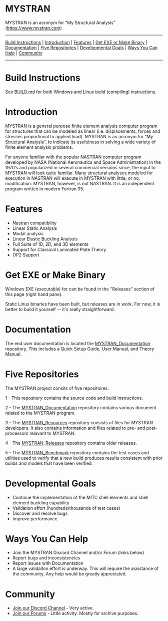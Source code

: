 MYSTRAN
=======

MYSTRAN is an acronym for “My Structural Analysis” (https://www.mystran.com)


---

[Build Instructions](#Build-Instructions) |
[Introduction](#Introduction) |
[Features](#Features) |
[Get EXE or Make Binary](#Get-EXE-or-Make-Binary) |
[Documentation](#Documentation) |
[Five Repositories](#Five-Repositories) |
[Developmental Goals](#Developmental-Goals) |
[Ways You Can Help](#ways-you-can-help) |
[Community](#community)

---

# Build Instructions

See [BUILD.md](BUILD.md) for both Windows and Linux build (compiling) instructions.

# Introduction

MYSTRAN is a general purpose finite element analysis computer program for
structures that can be modeled as linear (i.e. displacements, forces and
stresses proportional to applied load). MYSTRAN is an acronym for
“My Structural Analysis”, to indicate its usefulness in solving a wide variety
of finite element analysis problems.

For anyone familiar with the popular NASTRAN computer program developed by NASA
(National Aeronautics and Space Administration) in the 1970’s and popularized
in several commercial versions since, the input to MYSTRAN will look quite
familiar. Many structural analyses modeled for execution in NASTRAN will
execute in MYSTRAN with little, or no, modification. MYSTRAN, however, is not
NASTRAN. It is an independent program written in modern Fortran 95.

# Features

- Nastran compatibility
- Linear Static Analysis
- Modal analysis
- Linear Elastic Buckling Analysis
- Full Suite of 1D, 2D, and 3D elements
- Support for Classical Laminated Plate Theory
- OP2 Support

# Get EXE or Make Binary

Windows EXE (executable) for can be found in the "Releases" section of this page (right hand pane).

Static Linux binaries have been built, but releases are in work.
For now, it is better to build it yourself -- it's really
straightforward.

# Documentation

The end user documentation is located the [MYSTRAN_Documentation](https://github.com/MYSTRANsolver/MYSTRAN_Documentation) repository.
This includes a Quick Setup Guide, User Manual, and Theory Manual.

# Five Repositories

The MYSTRAN project consits of five repositoires.

1 - This repository contains the source code and build instructions.

2 - The [MYSTRAN_Documentation](https://github.com/MYSTRANsolver/MYSTRAN_Documentation) repository contains various document related to the MYSTRAN program.

3 - The [MYSTRAN_Resources](https://github.com/MYSTRANsolver/MYSTRAN_Resources) repository consists of files for MYSTRAN developers.
It also contains information and files related to pre- and post-processors relavant to MYSTRAN.

4 - The [MYSTRAN_Releases](https://github.com/MYSTRANsolver/MYSTRAN_Releases) repository contains older releases.

5 - The [MYSTRAN_Benchmark](https://github.com/MYSTRANsolver/MYSTRAN_Benchmark) repository contains the test cases and utilities used to verify that a new build produces results consistent with prior builds and models that have been verified.


# Developmental Goals

- Continue the implementation of the MITC shell elements and shell element buckling capability
- Validation effort (hundreds/thousands of test cases)
- Discover and resolve bugs
- Improve performance


# Ways You Can Help

- Join the MYSTRAN Discord Channel and/or Forum (links below)
- Report bugs and inconsistencies
- Report issues with Documentation
- A large validaiton effort is underway. This will require the assistance of the community. Any help would be greatly appreciated.

# Community

- [Join our Discord Channel](https://discord.gg/9k76SkHpHM) - Very active.
- [Join our Forums](https://mystran.com/forums) - Little activity. Mostly for archive purposes.
